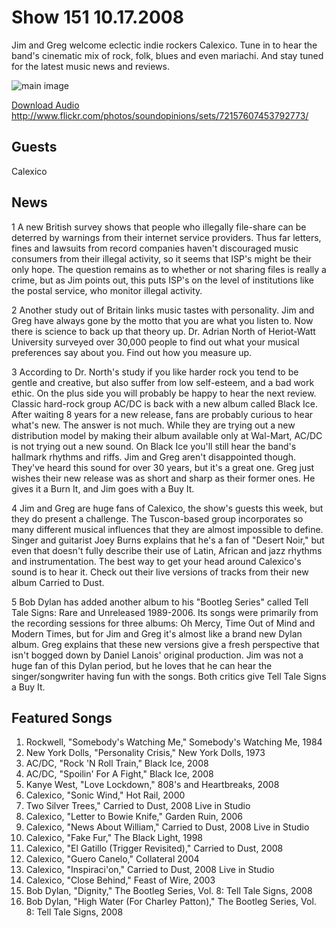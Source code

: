 # Show 151 10.17.2008
Jim and Greg welcome eclectic indie rockers Calexico. Tune in to hear the band's cinematic mix of rock, folk, blues and even mariachi. And stay tuned for the latest music news and reviews.

![main image]()

[Download Audio](http://audio.soundopinions.org/streams/2008/10/so_20081017.m3u)
http://www.flickr.com/photos/soundopinions/sets/72157607453792773/

## Guests
Calexico

## News
1 A new British survey shows that people who illegally file-share can be deterred by warnings from their internet service providers. Thus far letters, fines and lawsuits from record companies haven't discouraged music consumers from their illegal activity, so it seems that ISP's might be their only hope. The question remains as to whether or not sharing files is really a crime, but as Jim points out, this puts ISP's on the level of institutions like the postal service, who monitor illegal activity.

2 Another study out of Britain links music tastes with personality. Jim and Greg have always gone by the motto that you are what you listen to. Now there is science to back up that theory up. Dr. Adrian North of Heriot-Watt University surveyed over 30,000 people to find out what your musical preferences say about you. Find out how you measure up.

3 According to Dr. North's study if you like harder rock you tend to be gentle and creative, but also suffer from low self-esteem, and a bad work ethic. On the plus side you will probably be happy to hear the next review. Classic hard-rock group AC/DC is back with a new album called Black Ice. After waiting 8 years for a new release, fans are probably curious to hear what's new. The answer is not much. While they are trying out a new distribution model by making their album available only at Wal-Mart, AC/DC is not trying out a new sound. On Black Ice you'll still hear the band's hallmark rhythms and riffs. Jim and Greg aren't disappointed though. They've heard this sound for over 30 years, but it's a great one. Greg just wishes their new release was as short and sharp as their former ones. He gives it a Burn It, and Jim goes with a Buy It.

4 Jim and Greg are huge fans of Calexico, the show's guests this week, but they do present a challenge. The Tuscon-based group incorporates so many different musical influences that they are almost impossible to define. Singer and guitarist Joey Burns explains that he's a fan of "Desert Noir," but even that doesn't fully describe their use of Latin, African and jazz rhythms and instrumentation. The best way to get your head around Calexico's sound is to hear it. Check out their live versions of tracks from their new album Carried to Dust.

5 Bob Dylan has added another album to his "Bootleg Series" called Tell Tale Signs: Rare and Unreleased 1989-2006. Its songs were primarily from the recording sessions for three albums: Oh Mercy, Time Out of Mind and Modern Times, but for Jim and Greg it's almost like a brand new Dylan album. Greg explains that these new versions give a fresh perspective that isn't bogged down by Daniel Lanois' original production. Jim was not a huge fan of this Dylan period, but he loves that he can hear the singer/songwriter having fun with the songs. Both critics give Tell Tale Signs a Buy It.



## Featured Songs
1. Rockwell, "Somebody's Watching Me," Somebody's Watching Me, 1984
2. New York Dolls, "Personality Crisis," New York Dolls, 1973
3. AC/DC, "Rock 'N Roll Train," Black Ice, 2008
4. AC/DC, "Spoilin' For A Fight," Black Ice, 2008
5. Kanye West, "Love Lockdown," 808's and Heartbreaks, 2008
6. Calexico, "Sonic Wind," Hot Rail, 2000 
7. Two Silver Trees," Carried to Dust, 2008 Live in Studio 
8. Calexico, "Letter to Bowie Knife," Garden Ruin, 2006
9. Calexico, "News About William," Carried to Dust, 2008 Live in Studio
10. Calexico, "Fake Fur," The Black Light, 1998
11. Calexico, "El Gatillo (Trigger Revisited)," Carried to Dust, 2008
12. Calexico, "Guero Canelo," Collateral 2004
13. Calexico, "Inspiraci'on," Carried to Dust, 2008 Live in Studio
14. Calexico, "Close Behind," Feast of Wire, 2003
15. Bob Dylan, "Dignity," The Bootleg Series, Vol. 8: Tell Tale Signs, 2008
16. Bob Dylan, "High Water (For Charley Patton)," The Bootleg Series, Vol. 8: Tell Tale Signs, 2008
